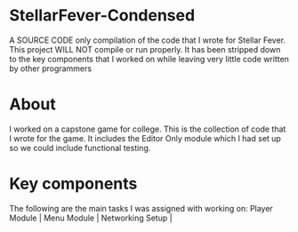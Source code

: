 # StellarFever-Condensed
A SOURCE CODE only compilation of the code that I wrote for Stellar Fever.  This project WILL NOT compile or run properly.  It has been stripped down to the key components that I worked on while leaving very little code written by other programmers

# About
I worked on a capstone game for college.  This is the collection of code that I wrote for the game. 
It includes the Editor Only module which I had set up so we could include functional testing.

# Key components
The following are the main tasks I was assigned with working on: 
Player Module |
Menu Module |
Networking Setup |
